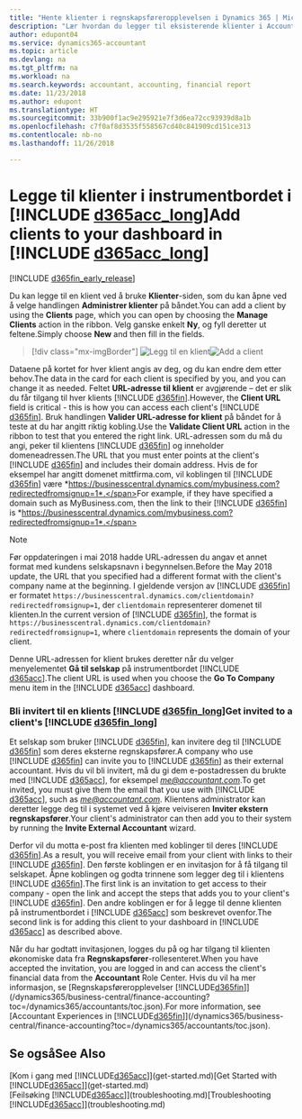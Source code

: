 ```yaml
---
title: "Hente klienter i regnskapsføreropplevelsen i Dynamics 365 | Microsoft-dokumentasjon"
description: "Lær hvordan du legger til eksisterende klienter i Accountant Hub for Dynamics 365."
author: edupont04
ms.service: dynamics365-accountant
ms.topic: article
ms.devlang: na
ms.tgt_pltfrm: na
ms.workload: na
ms.search.keywords: accountant, accounting, financial report
ms.date: 11/23/2018
ms.author: edupont
ms.translationtype: HT
ms.sourcegitcommit: 33b900f1ac9e295921e7f3d6ea72cc93939d8a1b
ms.openlocfilehash: c7f0af8d3535f558567cd40c841909cd151ce313
ms.contentlocale: nb-no
ms.lasthandoff: 11/26/2018

---
```

# <a name="add-clients-to-your-dashboard-in-include-d365acclongincludesd365acclongmdmd"></a><span data-ttu-id="1bc25-103">Legge til klienter i instrumentbordet i [!INCLUDE [d365acc_long](includes/d365acc_long_md.md)]</span><span class="sxs-lookup"><span data-stu-id="1bc25-103">Add clients to your dashboard in [!INCLUDE [d365acc_long](includes/d365acc_long_md.md)]</span></span>
[!INCLUDE [d365fin_early_release](includes/d365fin_early_release.md.md)]

<span data-ttu-id="1bc25-104">Du kan legge til en klient ved å bruke **Klienter**-siden, som du kan åpne ved å velge handlingen **Administrer klienter** på båndet.</span><span class="sxs-lookup"><span data-stu-id="1bc25-104">You can add a client by using the **Clients** page, which you can open by choosing the **Manage Clients** action in the ribbon.</span></span> <span data-ttu-id="1bc25-105">Velg ganske enkelt **Ny**, og fyll deretter ut feltene.</span><span class="sxs-lookup"><span data-stu-id="1bc25-105">Simply choose **New** and then fill in the fields.</span></span>  

> [!div class="mx-imgBorder"]
> <span data-ttu-id="1bc25-106">![Legg til en klient](./media/accountant-add-client/manage-client.png)</span><span class="sxs-lookup"><span data-stu-id="1bc25-106">![Add a client](./media/accountant-add-client/manage-client.png)</span></span>

<span data-ttu-id="1bc25-107">Dataene på kortet for hver klient angis av deg, og du kan endre dem etter behov.</span><span class="sxs-lookup"><span data-stu-id="1bc25-107">The data in the card for each client is specified by you, and you can change it as needed.</span></span> <span data-ttu-id="1bc25-108">Feltet **URL-adresse til klient** er avgjørende – det er slik du får tilgang til hver klients [!INCLUDE [d365fin](includes/d365fin_md.md)].</span><span class="sxs-lookup"><span data-stu-id="1bc25-108">However, the **Client URL** field is critical - this is how you can access each client's [!INCLUDE [d365fin](includes/d365fin_md.md)].</span></span> <span data-ttu-id="1bc25-109">Bruk handlingen **Valider URL-adresse for klient** på båndet for å teste at du har angitt riktig kobling.</span><span class="sxs-lookup"><span data-stu-id="1bc25-109">Use the **Validate Client URL** action in the ribbon to test that you entered the right link.</span></span> <span data-ttu-id="1bc25-110">URL-adressen som du må du angi, peker til klientens [!INCLUDE [d365fin](includes/d365fin_md.md)] og inneholder domeneadressen.</span><span class="sxs-lookup"><span data-stu-id="1bc25-110">The URL that you must enter points at the client's [!INCLUDE [d365fin](includes/d365fin_md.md)] and includes their domain address.</span></span> <span data-ttu-id="1bc25-111">Hvis de for eksempel har angitt domenet mittfirma.com, vil koblingen til [!INCLUDE [d365fin](includes/d365fin_md.md)] være *https://businesscentral.dynamics.com/mybusiness.com?redirectedfromsignup=1*.</span><span class="sxs-lookup"><span data-stu-id="1bc25-111">For example, if they have specified a domain such as MyBusiness.com, then the link to their [!INCLUDE [d365fin](includes/d365fin_md.md)] is *https://businesscentral.dynamics.com/mybusiness.com?redirectedfromsignup=1*.</span></span>  

> [!NOTE]
>  <span data-ttu-id="1bc25-112">Før oppdateringen i mai 2018 hadde URL-adressen du angav et annet format med kundens selskapsnavn i begynnelsen.</span><span class="sxs-lookup"><span data-stu-id="1bc25-112">Before the May 2018 update, the URL that you specified had a different format with the client's company name at the beginning.</span></span> <span data-ttu-id="1bc25-113">I gjeldende versjon av [!INCLUDE [d365fin](includes/d365fin_md.md)] er formatet ```https://businesscentral.dynamics.com/clientdomain?redirectedfromsignup=1```, der ```clientdomain``` representerer domenet til klienten.</span><span class="sxs-lookup"><span data-stu-id="1bc25-113">In the current version of [!INCLUDE [d365fin](includes/d365fin_md.md)], the format is ```https://businesscentral.dynamics.com/clientdomain?redirectedfromsignup=1```, where ```clientdomain``` represents the domain of your client.</span></span>  

<span data-ttu-id="1bc25-114">Denne URL-adressen for klient brukes deretter når du velger menyelementet **Gå til selskap** på instrumentbordet [!INCLUDE [d365acc](includes/d365acc_md.md)].</span><span class="sxs-lookup"><span data-stu-id="1bc25-114">The client URL is used when you choose the **Go To Company** menu item in the [!INCLUDE [d365acc](includes/d365acc_md.md)] dashboard.</span></span>  

### <a name="get-invited-to-a-clients-include-d365finlongincludesd365finlongmdmd"></a><span data-ttu-id="1bc25-115">Bli invitert til en klients [!INCLUDE [d365fin_long](includes/d365fin_long_md.md)]</span><span class="sxs-lookup"><span data-stu-id="1bc25-115">Get invited to a client's [!INCLUDE [d365fin_long](includes/d365fin_long_md.md)]</span></span>
<span data-ttu-id="1bc25-116">Et selskap som bruker [!INCLUDE [d365fin](includes/d365fin_md.md)], kan invitere deg til [!INCLUDE [d365fin](includes/d365fin_md.md)] som deres eksterne regnskapsfører.</span><span class="sxs-lookup"><span data-stu-id="1bc25-116">A company who use [!INCLUDE [d365fin](includes/d365fin_md.md)] can invite you to [!INCLUDE [d365fin](includes/d365fin_md.md)] as their external accountant.</span></span> <span data-ttu-id="1bc25-117">Hvis du vil bli invitert, må du gi dem e-postadressen du brukte med [!INCLUDE [d365acc](includes/d365acc_md.md)], for eksempel <em>me@accountant.com</em>.</span><span class="sxs-lookup"><span data-stu-id="1bc25-117">To get invited, you must give them the email that you use with [!INCLUDE [d365acc](includes/d365acc_md.md)], such as <em>me@accountant.com</em>.</span></span> <span data-ttu-id="1bc25-118">Klientens administrator kan deretter legge deg til i systemet ved å kjøre veiviseren **Inviter ekstern regnskapsfører**.</span><span class="sxs-lookup"><span data-stu-id="1bc25-118">Your client's administrator can then add you to their system by running the **Invite External Accountant** wizard.</span></span>  

<span data-ttu-id="1bc25-119">Derfor vil du motta e-post fra klienten med koblinger til deres [!INCLUDE [d365fin](includes/d365fin_md.md)].</span><span class="sxs-lookup"><span data-stu-id="1bc25-119">As a result, you will receive email from your client with links to their [!INCLUDE [d365fin](includes/d365fin_md.md)].</span></span> <span data-ttu-id="1bc25-120">Den første koblingen er en invitasjon for å få tilgang til selskapet. Åpne koblingen og godta trinnene som legger deg til i klientens [!INCLUDE [d365fin](includes/d365fin_md.md)].</span><span class="sxs-lookup"><span data-stu-id="1bc25-120">The first link is an invitation to get access to their company - open the link and accept the steps that adds you to your client's [!INCLUDE [d365fin](includes/d365fin_md.md)].</span></span> <span data-ttu-id="1bc25-121">Den andre koblingen er for å legge til denne klienten på instrumentbordet i [!INCLUDE [d365acc](includes/d365acc_md.md)] som beskrevet ovenfor.</span><span class="sxs-lookup"><span data-stu-id="1bc25-121">The second link is for adding this client to your dashboard in [!INCLUDE [d365acc](includes/d365acc_md.md)] as described above.</span></span>  

<span data-ttu-id="1bc25-122">Når du har godtatt invitasjonen, logges du på og har tilgang til klienten økonomiske data fra **Regnskapsfører**-rollesenteret.</span><span class="sxs-lookup"><span data-stu-id="1bc25-122">When you have accepted the invitation, you are logged in and can access the client's financial data from the **Accountant** Role Center.</span></span> <span data-ttu-id="1bc25-123">Hvis du vil ha mer informasjon, se [Regnskapsføreropplevelser [!INCLUDE[d365fin](includes/d365fin_md.md)]](/dynamics365/business-central/finance-accounting?toc=/dynamics365/accountants/toc.json).</span><span class="sxs-lookup"><span data-stu-id="1bc25-123">For more information, see [Accountant Experiences in [!INCLUDE[d365fin](includes/d365fin_md.md)]](/dynamics365/business-central/finance-accounting?toc=/dynamics365/accountants/toc.json).</span></span>  

## <a name="see-also"></a><span data-ttu-id="1bc25-124">Se også</span><span class="sxs-lookup"><span data-stu-id="1bc25-124">See Also</span></span>
<span data-ttu-id="1bc25-125">[Kom i gang med [!INCLUDE[d365acc](includes/d365acc_md.md)]](get-started.md)</span><span class="sxs-lookup"><span data-stu-id="1bc25-125">[Get Started with [!INCLUDE[d365acc](includes/d365acc_md.md)]](get-started.md)</span></span>  
<span data-ttu-id="1bc25-126">[Feilsøking [!INCLUDE[d365acc](includes/d365acc_md.md)]](troubleshooting.md)</span><span class="sxs-lookup"><span data-stu-id="1bc25-126">[Troubleshooting [!INCLUDE[d365acc](includes/d365acc_md.md)]](troubleshooting.md)</span></span>  

